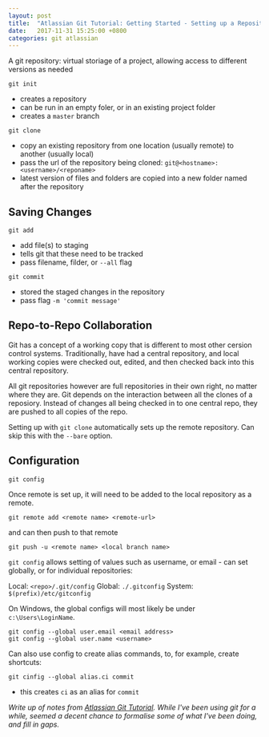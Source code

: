```yaml
---
layout: post
title:  "Atlassian Git Tutorial: Getting Started - Setting up a Repository"
date:   2017-11-31 15:25:00 +0800
categories: git atlassian
---
```



A git repository: virtual storiage of a project, allowing access to different versions as needed

`git init`

- creates a repository
- can be run in an empty foler, or in an existing project folder
- creates a `master` branch

`git clone`

- copy an existing repository from one location (usually remote) to another (usually local)
- pass the url of the repository being cloned: `git@<hostname>:<username>/<reponame>`
- latest version of files and folders are copied into a new folder named after the repository

Saving Changes
---

`git add`
- add file(s) to staging
- tells git that these need to be tracked
- pass filename, filder, or `--all` flag

`git commit`

- stored the staged changes in the repository
- pass flag `-m 'commit message'` 

Repo-to-Repo Collaboration
---

Git has a concept of a working copy that is different to most other cersion control systems. Traditionally, have had a central repository, and local working copies were checked out, edited, and then checked back into this central repository.

All git repositories however are full repositories in their own right, no matter where they are. Git depends on the interaction between all the clones of a reposiory. Instead of changes all being checked in to one central repo, they are pushed to all copies of the repo. 

Setting up with `git clone` automatically sets up the remote repository. Can skip this with the `--bare` option.

Configuration
---

`git config`

Once remote is set up, it will need to be added to the local repository as a remote.

`git remote add <remote name> <remote-url>`

and can then push to that remote

`git push -u <remote name> <local branch name>`

`git config` allows setting of values such as username, or email - can set globally, or for individual repositories:

Local: `<repo>/.git/config`
Global: `./.gitconfig`
System: `$(prefix)/etc/gitconfig`

On Windows, the global configs will most likely be under `c:\Users\LoginName`.

```
git config --global user.email <email address>
git config --global user.name <username>
```

Can also use config to create alias commands, to, for example, create shortcuts:

`git cinfig --global alias.ci commit`

- this creates `ci` as an alias for `commit` 


*Write up of notes from [Atlassian Git Tutorial](https://www.atlassian.com/git/tutorials/setting-up-a-repository). While I've been using git for a while, seemed a decent chance to formalise some of what I've been doing, and fill in gaps.*